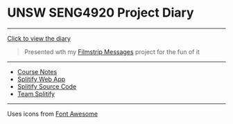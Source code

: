 # UNSW SENG4920 Project Diary
---

[Click to view the diary](https://featherbear.cc/UNSW-SENG4920-diary)

> Presented wth my [Filmstrip Messages](https://github.com/featherbear/filmstrip-messages) project for the fun of it

----

* [Course Notes](https://featherbear.cc/UNSW-SENG4920/)
* [Splitify Web App](https://splitify.github.io)
* [Splitify Source Code](https://github.com/Splitify/splitify)
* [Team Splitify](https://github.com/splitify/)

----

Uses icons from [Font Awesome](https://fontawesome.com/license)